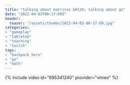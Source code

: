 ```yaml
---
title: "talking about matrices &#124; talking about go"
date: "2022-04-03T00:17:09Z"
header:
  teaser: "/assets/thumbs/2022-04-03-00-17-09.jpg"
categories:
- "gameplay"
- "tabletop"
- "teaching"
- "twitch"
tags:
- "backpack hero"
- "go"
- "math"
---
```

{% include video id="695341240" provider="vimeo" %}
